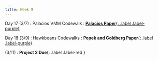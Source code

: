 ```yaml
---
title: Week 9
---
```


Day 17 (3/7)
: Palacios VMM Codewalk
  : [**Palacios Paper**{: .label .label-purple}](http://v3vee.org/papers/ipdps10.pdf)

Day 18 (3/9)
: Hawkbeans Codewalks
  : [**Popek and Goldberg Paper**{: .label .label-purple}](https://www.princeton.edu/~rblee/ELE572Papers/Fall04Readings/secureOS/popek_virtualizable.pdf)

(3/11)
: **Project 2 Due**{: .label .label-red }


